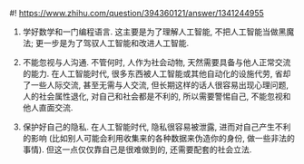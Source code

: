 #! https://www.zhihu.com/question/394360121/answer/1341244955

[comment]: <> (Answer URL: https://www.zhihu.com/question/394360121/answer/1341244955)
[comment]: <> (Question Title: 在人工智能时代，我们应该学习哪些技能？)
[comment]: <> (Author Name: 采石工)
[comment]: <> (Create Time: 2020-07-16 08:55:59)

1) 学好数学和一门编程语言. 这主要是为了理解人工智能, 不把人工智能当做黑魔法; 更一步是为了驾驭人工智能和改进人工智能.

2) 不能忽视与人沟通. 不管何时, 人作为社会动物, 天然需要具备与他人正常交流的能力. 在人工智能时代, 很多东西被人工智能或其他自动化的设施代劳, 省却了一些人际交流, 甚至无需与人交流, 但长期这样的话人很容易出现心理问题, 人的社会属性退化, 对自己和社会都是不利的, 所以需要警惕自己, 不能忽视和他人直面交流.

3) 保护好自己的隐私. 在人工智能时代, 隐私很容易被泄露, 进而对自己产生不利的影响 (比如别人可能会利用收集来的各种数据来伪造你的身份, 做一些非法的事情). 但这一点仅仅靠自己是很难做到的, 还需要配套的社会立法.

